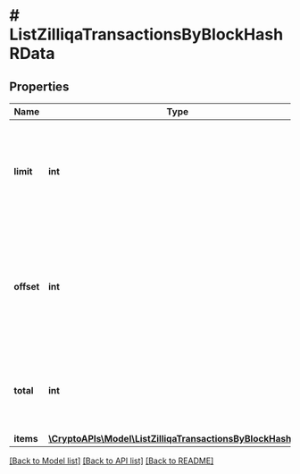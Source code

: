 # # ListZilliqaTransactionsByBlockHashRData

## Properties

Name | Type | Description | Notes
------------ | ------------- | ------------- | -------------
**limit** | **int** | Defines how many items should be returned in the response per page basis. |
**offset** | **int** | The starting index of the response items, i.e. where the response should start listing the returned items. |
**total** | **int** | Defines the total number of items returned in the response. |
**items** | [**\CryptoAPIs\Model\ListZilliqaTransactionsByBlockHashRI[]**](ListZilliqaTransactionsByBlockHashRI.md) |  |

[[Back to Model list]](../../README.md#models) [[Back to API list]](../../README.md#endpoints) [[Back to README]](../../README.md)
